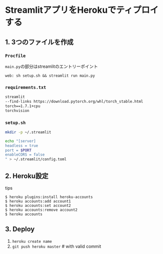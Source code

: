 # StreamlitアプリをHerokuでティプロイする

## 1. 3つのファイルを作成

### `Procfile`

`main.py`の部分はstreamlitのエントリーポイント

```Procfile
web: sh setup.sh && streamlit run main.py
```

### `requirements.txt`

```requirements.txt
streamlit
--find-links https://download.pytorch.org/whl/torch_stable.html
torch==1.7.1+cpu
torchvision
```

### `setup.sh`

```setup.sh
mkdir -p ~/.streamlit

echo "[server]
headless = true
port = $PORT
enableCORS = false
" > ~/.streamlit/config.toml
```

## 2. Heroku設定

tips
```
$ heroku plugins:install heroku-accounts
$ heroku accounts:add account1
$ heroku accounts:set account2
$ heroku accounts:remove account2
$ heroku accounts
```

## 3. Deploy

1. `heroku create name`
2. `git push heroku master` # with valid commit
